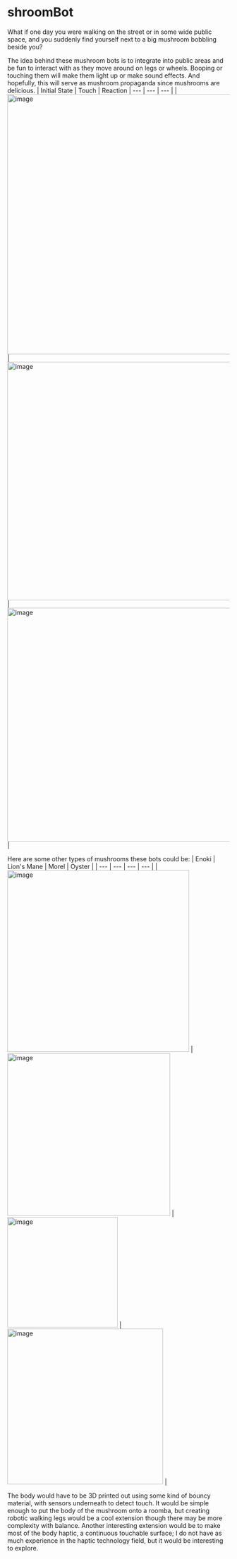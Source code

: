 # shroomBot

What if one day you were walking on the street or in some wide public space, and you suddenly find yourself next to a big mushroom bobbling beside you?

The idea behind these mushroom bots is to integrate into public areas and be fun to interact with as they move around on legs or wheels. Booping or touching them will make them light up or make sound effects. And hopefully, this will serve as mushroom propaganda since mushrooms are delicious.
| Initial State | Touch | Reaction
| --- | --- | --- |
| <img width="590" alt="image" src="https://github.com/user-attachments/assets/5e11a0fd-7f7e-4f86-b552-4d8fb8301065" /> | <img width="541" alt="image" src="https://github.com/user-attachments/assets/a9bd54b2-c4fc-42e7-8e68-f6e67b5b82d2" /> | <img width="530" alt="image" src="https://github.com/user-attachments/assets/657f204b-261e-4ad0-a4f7-464d382f4d86" /> |

Here are some other types of mushrooms these bots could be:
| Enoki | Lion's Mane | Morel | Oyster |
| --- | --- | --- | --- |
| <img width="412" alt="image" src="https://github.com/user-attachments/assets/6bc842f2-e2b6-4a71-a894-f6cd0eb354f1" /> | <img width="369" alt="image" src="https://github.com/user-attachments/assets/7315b9b8-c390-491c-8850-c0299816ed42" /> | <img width="250" alt="image" src="https://github.com/user-attachments/assets/30dbbd8d-29c2-498f-b998-4368b4ed8ac2" /> | <img width="353" alt="image" src="https://github.com/user-attachments/assets/efae7e9b-e014-4526-b510-e983d0916d95" /> |

The body would have to be 3D printed out using some kind of bouncy material, with sensors underneath to detect touch. It would be simple enough to put the body of the mushroom onto a roomba, but creating robotic walking legs would be a cool extension though there may be more complexity with balance. Another interesting extension would be to make most of the body haptic, a continuous touchable surface; I do not have as much experience in the haptic technology field, but it would be interesting to explore.


